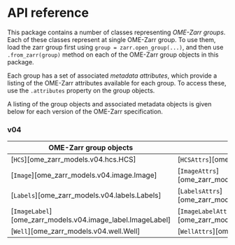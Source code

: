 # API reference

This package contains a number of classes representing _OME-Zarr groups_.
Each of these classes represent at single OME-Zarr group.
To use them, load the zarr group first using `group = zarr.open_group(...)`, and then use `.from_zarr(group)` method on each of the OME-Zarr group objects in this package.

Each group has a set of associated _metadata attributes_, which provide a listing of the OME-Zarr attributes available for each group.
To access these, use the `.attributes` property on the group objects.

A listing of the group objects and associated metadata objects is given below for each version of the OME-Zarr specification.

### v04

| OME-Zarr group objects                                     | Metadata attributes                                                  |
| ---------------------------------------------------------- | -------------------------------------------------------------------- |
| [`HCS`][ome_zarr_models.v04.hcs.HCS]                       | [`HCSAttrs`][ome_zarr_models.v04.hcs.HCSAttrs]                       |
| [`Image`][ome_zarr_models.v04.image.Image]                 | [`ImageAttrs`][ome_zarr_models.v04.image.ImageAttrs]                 |
| [`Labels`][ome_zarr_models.v04.labels.Labels]              | [`LabelsAttrs`][ome_zarr_models.v04.labels.LabelsAttrs]              |
| [`ImageLabel`][ome_zarr_models.v04.image_label.ImageLabel] | [`ImageLabelAttrs`][ome_zarr_models.v04.image_label.ImageLabelAttrs] |
| [`Well`][ome_zarr_models.v04.well.Well]                    | [`WellAttrs`][ome_zarr_models.v04.well.WellAttrs]                    |
